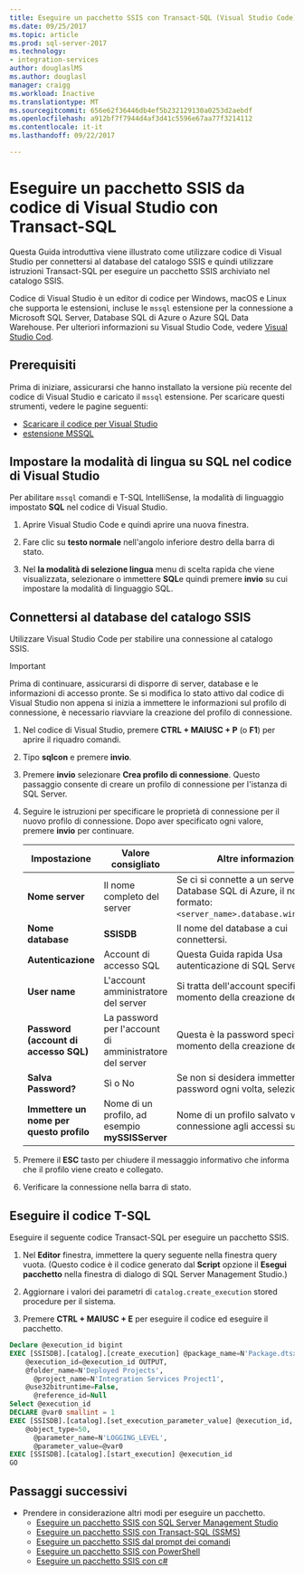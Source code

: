 ```yaml
---
title: Eseguire un pacchetto SSIS con Transact-SQL (Visual Studio Code) | Documenti Microsoft
ms.date: 09/25/2017
ms.topic: article
ms.prod: sql-server-2017
ms.technology:
- integration-services
author: douglaslMS
ms.author: douglasl
manager: craigg
ms.workload: Inactive
ms.translationtype: MT
ms.sourcegitcommit: 656e62f36446db4ef5b232129130a0253d2aebdf
ms.openlocfilehash: a912bf7f7944d4af3d41c5596e67aa77f3214112
ms.contentlocale: it-it
ms.lasthandoff: 09/22/2017

---
```

# <a name="run-an-ssis-package-from-visual-studio-code-with-transact-sql"></a>Eseguire un pacchetto SSIS da codice di Visual Studio con Transact-SQL
Questa Guida introduttiva viene illustrato come utilizzare codice di Visual Studio per connettersi al database del catalogo SSIS e quindi utilizzare istruzioni Transact-SQL per eseguire un pacchetto SSIS archiviato nel catalogo SSIS.

Codice di Visual Studio è un editor di codice per Windows, macOS e Linux che supporta le estensioni, incluse le `mssql` estensione per la connessione a Microsoft SQL Server, Database SQL di Azure o Azure SQL Data Warehouse. Per ulteriori informazioni su Visual Studio Code, vedere [Visual Studio Cod](https://code.visualstudio.com/).

## <a name="prerequisites"></a>Prerequisiti

Prima di iniziare, assicurarsi che hanno installato la versione più recente del codice di Visual Studio e caricato il `mssql` estensione. Per scaricare questi strumenti, vedere le pagine seguenti:
-   [Scaricare il codice per Visual Studio](https://code.visualstudio.com/Download)
-   [estensione MSSQL](https://marketplace.visualstudio.com/items?itemName=ms-mssql.mssql)

## <a name="set-language-mode-to-sql-in-vs-code"></a>Impostare la modalità di lingua su SQL nel codice di Visual Studio

Per abilitare `mssql` comandi e T-SQL IntelliSense, la modalità di linguaggio impostato **SQL** nel codice di Visual Studio.

1. Aprire Visual Studio Code e quindi aprire una nuova finestra. 

2. Fare clic su **testo normale** nell'angolo inferiore destro della barra di stato.

3. Nel **la modalità di selezione lingua** menu di scelta rapida che viene visualizzata, selezionare o immettere **SQL**e quindi premere **invio** su cui impostare la modalità di linguaggio SQL. 

## <a name="connect-to-the-ssis-catalog-database"></a>Connettersi al database del catalogo SSIS

Utilizzare Visual Studio Code per stabilire una connessione al catalogo SSIS.

> [!IMPORTANT]
> Prima di continuare, assicurarsi di disporre di server, database e le informazioni di accesso pronte. Se si modifica lo stato attivo dal codice di Visual Studio non appena si inizia a immettere le informazioni sul profilo di connessione, è necessario riavviare la creazione del profilo di connessione.

1. Nel codice di Visual Studio, premere **CTRL + MAIUSC + P** (o **F1**) per aprire il riquadro comandi.

2. Tipo **sqlcon** e premere **invio**.

3. Premere **invio** selezionare **Crea profilo di connessione**. Questo passaggio consente di creare un profilo di connessione per l'istanza di SQL Server.

4. Seguire le istruzioni per specificare le proprietà di connessione per il nuovo profilo di connessione. Dopo aver specificato ogni valore, premere **invio** per continuare. 

   | Impostazione       | Valore consigliato | Altre informazioni |
   | ------------ | ------------------ | ------------------------------------------------- | 
   | **Nome server** | Il nome completo del server | Se ci si connette a un server di Database SQL di Azure, il nome è nel formato: `<server_name>.database.windows.net`. |
   | **Nome database** | **SSISDB** | Il nome del database a cui connettersi. |
   | **Autenticazione** | Account di accesso SQL| Questa Guida rapida Usa autenticazione di SQL Server. |
   | **User name** | L'account amministratore del server | Si tratta dell'account specificato al momento della creazione del server. |
   | **Password (account di accesso SQL)** | La password per l'account di amministratore del server | Questa è la password specificata al momento della creazione del server. |
   | **Salva Password?** | Sì o No | Se non si desidera immettere la password ogni volta, selezionare Sì. |
   | **Immettere un nome per questo profilo** | Nome di un profilo, ad esempio **mySSISServer** | Nome di un profilo salvato velocità di connessione agli accessi successivi. | 

5. Premere il **ESC** tasto per chiudere il messaggio informativo che informa che il profilo viene creato e collegato.

6. Verificare la connessione nella barra di stato.

## <a name="run-the-t-sql-code"></a>Eseguire il codice T-SQL
Eseguire il seguente codice Transact-SQL per eseguire un pacchetto SSIS.

1. Nel **Editor** finestra, immettere la query seguente nella finestra query vuota. (Questo codice è il codice generato dal **Script** opzione il **Esegui pacchetto** nella finestra di dialogo di SQL Server Management Studio.)

2. Aggiornare i valori dei parametri di `catalog.create_execution` stored procedure per il sistema.

3. Premere **CTRL + MAIUSC + E** per eseguire il codice ed eseguire il pacchetto.

```sql
Declare @execution_id bigint
EXEC [SSISDB].[catalog].[create_execution] @package_name=N'Package.dtsx',
    @execution_id=@execution_id OUTPUT,
    @folder_name=N'Deployed Projects',
      @project_name=N'Integration Services Project1',
    @use32bitruntime=False,
      @reference_id=Null
Select @execution_id
DECLARE @var0 smallint = 1
EXEC [SSISDB].[catalog].[set_execution_parameter_value] @execution_id,
    @object_type=50,
      @parameter_name=N'LOGGING_LEVEL',
      @parameter_value=@var0
EXEC [SSISDB].[catalog].[start_execution] @execution_id
GO
```

## <a name="next-steps"></a>Passaggi successivi
- Prendere in considerazione altri modi per eseguire un pacchetto.
    - [Eseguire un pacchetto SSIS con SQL Server Management Studio](./ssis-quickstart-run-ssms.md)
    - [Eseguire un pacchetto SSIS con Transact-SQL (SSMS)](./ssis-quickstart-run-tsql-ssms.md)
    - [Eseguire un pacchetto SSIS dal prompt dei comandi](./ssis-quickstart-run-cmdline.md)
    - [Eseguire un pacchetto SSIS con PowerShell](ssis-quickstart-run-powershell.md)
    - [Eseguire un pacchetto SSIS con c#](./ssis-quickstart-run-dotnet.md) 

